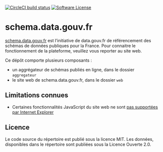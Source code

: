 [![CircleCI build status](https://img.shields.io/circleci/project/github/etalab/schema.data.gouv.fr.svg?style=flat-square)](https://circleci.com/gh/etalab/schema.data.gouv.fr)
[![Software License](https://img.shields.io/badge/Licence-MIT%2C%20Licence%20Ouverte-orange.svg?style=flat-square)](https://github.com/etalab/schema.data.gouv.fr/blob/master/LICENSE.md)

# schema.data.gouv.fr

[schema.data.gouv.fr](https://schema.data.gouv.fr) est l’initiative de data.gouv.fr de référencement des schémas de données publiques pour la France. Pour connaitre le fonctionnement de la plateforme, veuillez vous reporter au site web.

Ce dépôt comporte plusieurs composants :
- un aggrégateur de schémas publiés en ligne, dans le dossier `aggregateur`
- le site web de schema.data.gouv.fr, dans le dossier `web`

## Limitations connues
- Certaines fonctionnalités JavaScript du site web ne sont [pas supportées par Internet Explorer](https://github.com/etalab/schema.data.gouv.fr/pull/102#issuecomment-624131955)

## Licence
Le code source du répertoire est publié sous la licence MIT. Les données, disponibles dans le répertoire sont publiées sous la Licence Ouverte 2.0.

